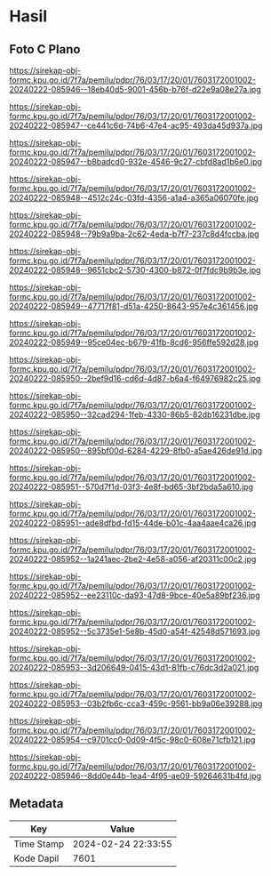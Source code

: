 # Hasil

## Foto C Plano

https://sirekap-obj-formc.kpu.go.id/7f7a/pemilu/pdpr/76/03/17/20/01/7603172001002-20240222-085946--18eb40d5-9001-456b-b76f-d22e9a08e27a.jpg

https://sirekap-obj-formc.kpu.go.id/7f7a/pemilu/pdpr/76/03/17/20/01/7603172001002-20240222-085947--ce441c6d-74b6-47e4-ac95-493da45d937a.jpg

https://sirekap-obj-formc.kpu.go.id/7f7a/pemilu/pdpr/76/03/17/20/01/7603172001002-20240222-085947--b8badcd0-932e-4546-9c27-cbfd8ad1b6e0.jpg

https://sirekap-obj-formc.kpu.go.id/7f7a/pemilu/pdpr/76/03/17/20/01/7603172001002-20240222-085948--4512c24c-03fd-4356-a1a4-a365a06070fe.jpg

https://sirekap-obj-formc.kpu.go.id/7f7a/pemilu/pdpr/76/03/17/20/01/7603172001002-20240222-085948--79b9a9ba-2c62-4eda-b7f7-237c8d4fccba.jpg

https://sirekap-obj-formc.kpu.go.id/7f7a/pemilu/pdpr/76/03/17/20/01/7603172001002-20240222-085948--9651cbc2-5730-4300-b872-0f7fdc9b9b3e.jpg

https://sirekap-obj-formc.kpu.go.id/7f7a/pemilu/pdpr/76/03/17/20/01/7603172001002-20240222-085949--47717f81-d51a-4250-8643-957e4c361456.jpg

https://sirekap-obj-formc.kpu.go.id/7f7a/pemilu/pdpr/76/03/17/20/01/7603172001002-20240222-085949--95ce04ec-b679-41fb-8cd6-956ffe592d28.jpg

https://sirekap-obj-formc.kpu.go.id/7f7a/pemilu/pdpr/76/03/17/20/01/7603172001002-20240222-085950--2bef9d16-cd6d-4d87-b6a4-f64976982c25.jpg

https://sirekap-obj-formc.kpu.go.id/7f7a/pemilu/pdpr/76/03/17/20/01/7603172001002-20240222-085950--32cad294-1feb-4330-86b5-82db16231dbe.jpg

https://sirekap-obj-formc.kpu.go.id/7f7a/pemilu/pdpr/76/03/17/20/01/7603172001002-20240222-085950--895bf00d-6284-4229-8fb0-a5ae426de91d.jpg

https://sirekap-obj-formc.kpu.go.id/7f7a/pemilu/pdpr/76/03/17/20/01/7603172001002-20240222-085951--570d7f1d-03f3-4e8f-bd65-3bf2bda5a610.jpg

https://sirekap-obj-formc.kpu.go.id/7f7a/pemilu/pdpr/76/03/17/20/01/7603172001002-20240222-085951--ade8dfbd-fd15-44de-b01c-4aa4aae4ca26.jpg

https://sirekap-obj-formc.kpu.go.id/7f7a/pemilu/pdpr/76/03/17/20/01/7603172001002-20240222-085952--1a241aec-2be2-4e58-a056-af20311c00c2.jpg

https://sirekap-obj-formc.kpu.go.id/7f7a/pemilu/pdpr/76/03/17/20/01/7603172001002-20240222-085952--ee23110c-da93-47d8-9bce-40e5a89bf236.jpg

https://sirekap-obj-formc.kpu.go.id/7f7a/pemilu/pdpr/76/03/17/20/01/7603172001002-20240222-085952--5c3735e1-5e8b-45d0-a54f-42548d571693.jpg

https://sirekap-obj-formc.kpu.go.id/7f7a/pemilu/pdpr/76/03/17/20/01/7603172001002-20240222-085953--3d206649-0415-43d1-81fb-c76dc3d2a021.jpg

https://sirekap-obj-formc.kpu.go.id/7f7a/pemilu/pdpr/76/03/17/20/01/7603172001002-20240222-085953--03b2fb6c-cca3-459c-9561-bb9a06e39288.jpg

https://sirekap-obj-formc.kpu.go.id/7f7a/pemilu/pdpr/76/03/17/20/01/7603172001002-20240222-085954--c9701cc0-0d09-4f5c-98c0-608e71cfb121.jpg

https://sirekap-obj-formc.kpu.go.id/7f7a/pemilu/pdpr/76/03/17/20/01/7603172001002-20240222-085946--8dd0e44b-1ea4-4f95-ae09-59264631b4fd.jpg


## Metadata

| Key        | Value               |
| ---------- | ------------------- |
| Time Stamp | 2024-02-24 22:33:55 |
| Kode Dapil | 7601                |



